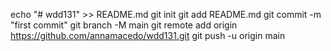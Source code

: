 echo "# wdd131" >> README.md
git init
git add README.md
git commit -m "first commit"
git branch -M main
git remote add origin https://github.com/annamacedo/wdd131.git
git push -u origin main